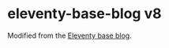 # eleventy-base-blog v8

Modified from the [Eleventy base blog](https://github.com/11ty/eleventy-base-blog).
